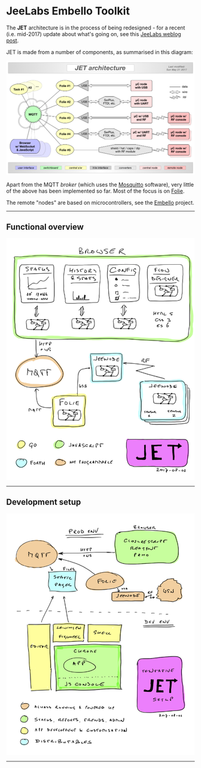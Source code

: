 # JeeLabs Embello Toolkit

The **JET** architecture is in the process of being redesigned - for a recent
(i.e. mid-2017) update about what's going on, see this [JeeLabs weblog
post](http://jeelabs.org/2017/05/revisiting-the-jet-design/).

JET is made from a number of components, as summarised in this diagram:

![](jet-arch.png)

Apart from the MQTT _broker_ (which uses the [Mosquitto](https://mosquitto.org)
software), very little of the above has been implemented so far. Most of the
focus is on [Folie](http://folie.jeelabs.org).

The remote "nodes" are based on microcontrollers, see the
[Embello](http://embello.jeelabs.org) project.

----

## Functional overview

![](jet-conceptual.png)

----

## Development setup

![](jet-setup.png)

----
